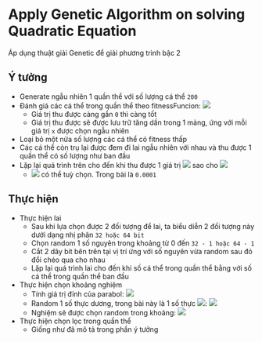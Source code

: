 # Apply Genetic Algorithm on solving Quadratic Equation  

Áp dụng thuật giải Genetic để giải phương trình bậc 2  

## Ý tưởng  

- Generate ngẫu nhiên 1 quần thể với số lượng cá thể `200`  
- Đánh giá các cá thể trong quần thể theo fitnessFuncion: ![](https://latex.codecogs.com/svg.latex?\inline&space;|ax^{2}&plus;bx&plus;c|)  
    * Giá trị thu được càng gần `0` thì càng tốt  
    * Giá trị thu được sẽ được lưu trữ tăng dần trong 1 mảng, ứng với mỗi giá trị `x` được chọn ngẫu nhiên  
- Loại bỏ một nửa số lượng các cá thể có fitness thấp  
- Các cá thể còn trụ lại được đem đi lai ngẫu nhiên với nhau và thu được 1 quần thể có số lượng như ban đầu  
- Lặp lại quá trình trên cho đến khi thu được 1 giá trị ![](https://latex.codecogs.com/svg.latex?\inline&space;\varepsilon) sao cho ![](https://latex.codecogs.com/svg.latex?\inline&space;|ax_{0}^{2}&plus;bx_{0}&plus;c|\leq&space;\varepsilon)  
    * ![](https://latex.codecogs.com/svg.latex?\inline&space;\varepsilon) có thể tuỳ chọn. Trong bài là `0.0001`  

## Thực hiện  

- Thực hiện lai  
    * Sau khi lựa chọn được 2 đối tượng để lai, ta biểu diễn 2 đối tượng này dưới dạng nhị phân `32 hoặc 64 bit`  
    * Chọn random 1 số nguyên trong khoảng từ 0 đến `32 - 1 hoặc 64 - 1`  
    * Cắt 2 dãy bit bên trên tại vị trí ứng với số nguyên vừa random sau đó đổi chéo qua cho nhau  
    * Lặp lại quá trình lai cho đến khi số cá thể trong quần thể bằng với số cá thể trong quần thể ban đầu  
- Thực hiện chọn khoảng nghiệm  
    * Tính giá trị đỉnh của parabol: ![](https://latex.codecogs.com/svg.latex?\inline&space;-\frac{b}{2a})  
    * Random 1 số thực dương, trong bài này là 1 số thực ![](https://latex.codecogs.com/svg.latex?\inline&space;b_{0}): ![](https://latex.codecogs.com/svg.latex?\inline&space;0\leq&space;b_{0}\leq&space;10)  
    * Nghiệm sẽ được chọn random trong khoảng: ![](https://latex.codecogs.com/svg.latex?\inline&space;x_{0}-b_{0}\leq&space;x\leq&space;x_{0}&plus;b_{0})  
- Thực hiện chọn lọc trong quần thể  
    * Giống như đã mô tả trong phần ý tưởng  
